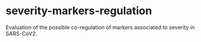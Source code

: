 # severity-markers-regulation
Evaluation of the possible co-regulation of markers associated to severity in SARS-CoV2.
